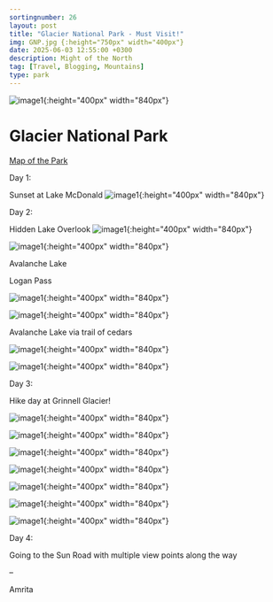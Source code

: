 ```yaml
---
sortingnumber: 26
layout: post
title: "Glacier National Park - Must Visit!"
img: GNP.jpg {:height="750px" width="400px"}
date: 2025-06-03 12:55:00 +0300
description: Might of the North
tag: [Travel, Blogging, Mountains]
type: park
---
```




![image1]({{site.baseurl}}/assets/img/GlacierNP/1.jpg){:height="400px" width="840px"}




# Glacier National Park

[Map of the Park](https://www.nps.gov/glac/planyourvisit/maps.htm)


Day 1:

Sunset at Lake McDonald 
![image1]({{site.baseurl}}/assets/img/GlacierNP/2.jpg){:height="400px" width="840px"}



Day 2: 

Hidden Lake Overlook
![image1]({{site.baseurl}}/assets/img/GlacierNP/3.jpg){:height="400px" width="840px"}


![image1]({{site.baseurl}}/assets/img/GlacierNP/5.jpg){:height="400px" width="840px"}


Avalanche Lake



Logan Pass

![image1]({{site.baseurl}}/assets/img/GlacierNP/6.jpg){:height="400px" width="840px"}


![image1]({{site.baseurl}}/assets/img/GlacierNP/7.jpg){:height="400px" width="840px"}


Avalanche Lake via trail of cedars

![image1]({{site.baseurl}}/assets/img/GlacierNP/8.jpg){:height="400px" width="840px"}


![image1]({{site.baseurl}}/assets/img/GlacierNP/9.jpg){:height="400px" width="840px"}

Day 3:

Hike day at Grinnell Glacier!

![image1]({{site.baseurl}}/assets/img/GlacierNP/10.jpg){:height="400px" width="840px"}

![image1]({{site.baseurl}}/assets/img/GlacierNP/11.jpg){:height="400px" width="840px"}

![image1]({{site.baseurl}}/assets/img/GlacierNP/12.jpg){:height="400px" width="840px"}

![image1]({{site.baseurl}}/assets/img/GlacierNP/13.jpg){:height="400px" width="840px"}

![image1]({{site.baseurl}}/assets/img/GlacierNP/14.jpg){:height="400px" width="840px"}

![image1]({{site.baseurl}}/assets/img/GlacierNP/15.jpg){:height="400px" width="840px"}

![image1]({{site.baseurl}}/assets/img/GlacierNP/16.jpg){:height="400px" width="840px"}


Day 4:

Going to the Sun Road with multiple view points along the way






–

Amrita
